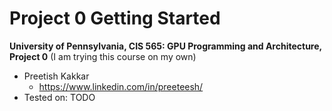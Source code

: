 Project 0 Getting Started
====================

**University of Pennsylvania, CIS 565: GPU Programming and Architecture, Project 0** (I am trying this course on my own)

* Preetish Kakkar
  * https://www.linkedin.com/in/preeteesh/
* Tested on: TODO

